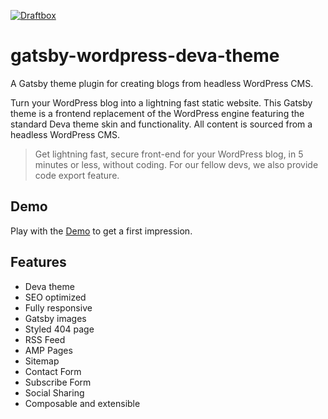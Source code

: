[![Draftbox](https://res.cloudinary.com/thinkcdnimages/image/upload/v1589291053/Draftbox/draftbox-for-github.svg)](https://draftbox.co)

# gatsby-wordpress-deva-theme

A Gatsby theme plugin for creating blogs from headless WordPress CMS.

Turn your WordPress blog into a lightning fast static website. This Gatsby theme is a frontend replacement of the WordPress engine featuring the standard Deva theme skin and functionality. All content is sourced from a headless WordPress CMS.

> Get lightning fast, secure front-end for your WordPress blog, in 5 minutes or less, without coding. For our fellow devs, we also provide code export feature.

## Demo

Play with the [Demo](https://durgeshgupta.com) to get a first impression.

## Features

- Deva theme
- SEO optimized
- Fully responsive
- Gatsby images
- Styled 404 page
- RSS Feed
- AMP Pages
- Sitemap
- Contact Form
- Subscribe Form
- Social Sharing
- Composable and extensible
